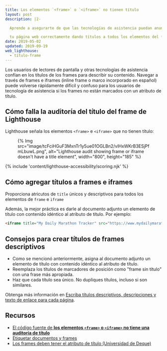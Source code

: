 ```yaml
---
title: Los elementos `<frame>` o `<iframe>` no tienen título
layout: post
description: |2-

  Aprende a asegurarte de que las tecnologías de asistencia puedan anunciar el contenido del frame (marco, en español) en

  tu página web correctamente dando títulos a todos los elementos del frame.
date: 2019-05-02
updated: 2019-09-19
web_lighthouse:
  - título-frame
---
```


Los usuarios de lectores de pantalla y otras tecnologías de asistencia confían en los títulos de los frames para describir su contenido. Navegar a través de frames e iframes (inline frame o marco incorporado en español) puede volverse rápidamente difícil y confuso para los usuarios de tecnología de asistencia si los frames no están marcados con un atributo de título.

## Cómo falla la auditoría del título del frame de Lighthouse

Lighthouse señala los elementos `<frame>` e `<iframe>` que no tienen título:

<figure>{% Img src="image/tcFciHGuF3MxnTr1y5ue01OGLBn2/vlHxWKrB3ESjPfmLbuwL.png", alt="Lighthouse audit showing frame or iframe doesn't have a title element", width="800", height="185" %}</figure>

{% include 'content/lighthouse-accessibility/scoring.njk' %}

## Cómo agregar títulos a frames e iframes

Proporciona atricutos de `title` únicos y descriptivos para todos los elementos de `frame` e `iframe`

Además, la mejor práctica es darle al documento adjunto un elemento de título con contenido idéntico al atributo de título. Por ejemplo:

```html
<iframe title="My Daily Marathon Tracker" src="https://www.mydailymarathontracker.com/"></iframe>
```

## Consejos para crear títulos de frames descriptivos

- Como se mencionó anteriormente, asigna al documento adjunto un elemento de título con contenido idéntico al atributo de título.
- Reemplaza los títulos de marcadores de posición como "frame sin título" con una frase más apropiada.
- Haz que cada título sea único. No dupliques títulos, incluso si son similares.

Obtenga más información en [Escriba títulos descriptivos, descripciones y texto de enlace para cada página](/write-descriptive-text).

## Recursos

- [El código fuente de **los elementos `<frame>` o `<iframe>` no tiene una auditoría de título**](https://github.com/GoogleChrome/lighthouse/blob/master/core/audits/accessibility/frame-title.js)
- [Etiquetar documentos y frames](/labels-and-text-alternatives#label-documents-and-frames)
- [Los frames deben tener el atributo de título (Universidad de Deque)](https://dequeuniversity.com/rules/axe/3.3/frame-title)

